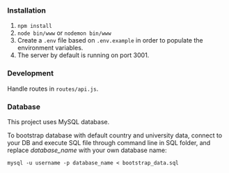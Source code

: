 ### Installation
1. `npm install`
2. `node bin/www` or `nodemon bin/www`
3. Create a `.env` file based on `.env.example` in order to populate the environment variables.
4. The server by default is running on port 3001.

### Development
Handle routes in `routes/api.js`.

### Database
This project uses MySQL database.

To bootstrap database with default country and university data, connect to your DB and execute SQL file through command line in SQL folder, and replace *database_name* with your own database name:
```
mysql -u username -p database_name < bootstrap_data.sql
```